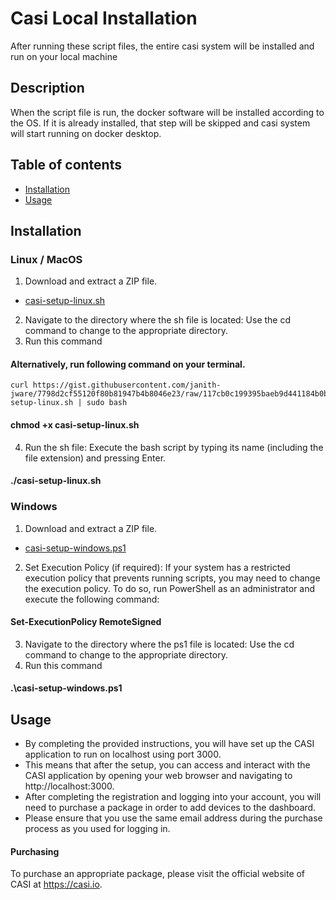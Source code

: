 # Casi Local Installation
After running these script files, the entire casi system will be installed and run on your local machine
## Description
When the script file is run, the docker software will be installed according to the OS. If it is already installed, that step will be skipped and casi system will start running on docker desktop.
## Table of contents
* [Installation](#installation)
* [Usage](#usage)
## Installation
### Linux / MacOS
1. Download and extract a ZIP file.
* [casi-setup-linux.sh](https://gist.github.com/janith-jware/7798d2cf55120f80b81947b4b8046e23/archive/117cb0c199395baeb9d441184b0b8fe60b9eac02.zip)
2. Navigate to the directory where the sh file is located: Use the cd command to change to the appropriate directory.
3. Run this command
#### Alternatively, run following command on your terminal.
```
curl https://gist.githubusercontent.com/janith-jware/7798d2cf55120f80b81947b4b8046e23/raw/117cb0c199395baeb9d441184b0b8fe60b9eac02/casi-setup-linux.sh | sudo bash
```
#### chmod +x casi-setup-linux.sh 
4. Run the sh file: Execute the bash script by typing its name (including the file extension) and pressing Enter.
 #### ./casi-setup-linux.sh
### Windows
1. Download and extract a ZIP file.
* [casi-setup-windows.ps1](https://drive.google.com/file/d/19In_NotRdIwmptEMliWtnzcxTJ9E2KOG/view?usp=sharing)
2. Set Execution Policy (if required): If your system has a restricted execution policy that prevents running scripts, you may need to change the execution policy. To do so, run PowerShell as an administrator and execute the following command:
 #### Set-ExecutionPolicy RemoteSigned
3. Navigate to the directory where the ps1 file is located: Use the cd command to change to the appropriate directory.
4. Run this command
 #### .\casi-setup-windows.ps1
## Usage
* By completing the provided instructions, you will have set up the CASI application to run on localhost using port 3000. 
* This means that after the setup, you can access and interact with the CASI application by opening your web browser and navigating to http://localhost:3000. 
* After completing the registration and logging into your account, you will need to purchase a package in order to add devices to the dashboard. 
* Please ensure that you use the same email address during the purchase process as you used for logging in.
#### Purchasing
To purchase an appropriate package, please visit the official website of CASI at https://casi.io.


